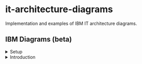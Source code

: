 # it-architecture-diagrams
Implementation and examples of IBM IT architecture diagrams.

## IBM Diagrams (beta)

<details><summary>Setup</summary>
<details><summary>Mac</summary>
<p>
To access and start the latest IBM pre-release diagrams.net application binary for Mac: 
   
1. Download the [zip](https://github.com/IBM/it-architecture-diagrams/releases).
2. Extract and open the application binary. 
3. When you run the first time Mac will ask about security:
    * Go to **System Preferences**.
    * Select **Security & Privacy**.
    * Click on **Open Anyway** for this app.
4. After opening the application binary click on "+ More Shapes" in the bottom left panel.
5. Select IBM and click Apply to finish.
6. IBM Sidebars are now available:
    * IBM Icons (active icons)
    * IBM Shapes (basic shapes)
    * IBM Cloud (cloud shapes)
    * IBM Core (core shapes)
    * IBM Industry (industry shapes)
    * IBM Helpers (helper sets)
    * IBM Starters (starter sets)
</p>
</details>
   
<details><summary>Windows</summary>
</details>

</details>

<details><summary>Introduction</summary>
<details><summary>IBM Color Palette</summary>
<p>
When any IBM sidebar is first selected Format Panel is configured with [IBM Color Palette](https://www.ibm.com/design/language/color/).
   
</p>
<p>
Three colors in each color family are available for use with IBM Diagrams:
* Light Fill (swatch 10)
* Medium Line (swatch 50 or 60)
* Dark Line (swatch 70 or 80)
   
The following colors are also available for use with IBM Diagrams:
* White
* Black
* Transparent

The Color Schemes at the top of the Format Panel is the preferred method of using the IBM Color Palette
</p>
</details>
<details><summary>IBM Plex Fonts</summary>
<p>
When any IBM sidebar is first selected the menu bar turns blue and the Format Panel is configured with [IBM Plex Fonts] (https://www.ibm.com/plex/).
</p> 
</details>

